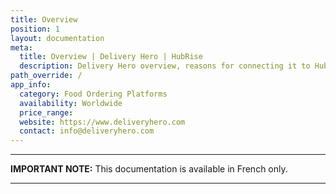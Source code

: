 ```yaml
---
title: Overview
position: 1
layout: documentation
meta:
  title: Overview | Delivery Hero | HubRise
  description: Delivery Hero overview, reasons for connecting it to HubRise and summary of integrated features. Synchronise data between your EPOS and your apps.
path_override: /
app_info:
  category: Food Ordering Platforms
  availability: Worldwide
  price_range:
  website: https://www.deliveryhero.com
  contact: info@deliveryhero.com
---
```


---

**IMPORTANT NOTE:** This documentation is available <Link to="/fr/apps/delivery-hero" addLocalePrefix={false}>in French only</Link>.

---
